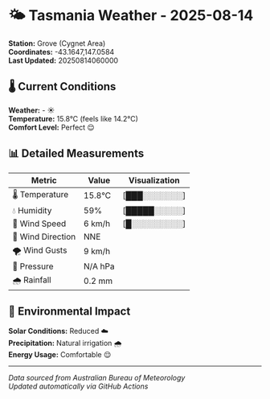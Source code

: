 # 🌤️ Tasmania Weather - 2025-08-14

**Station:** Grove (Cygnet Area)  
**Coordinates:** -43.1647,147.0584  
**Last Updated:** 20250814060000

## 🌡️ Current Conditions

**Weather:** - ☀️  
**Temperature:** 15.8°C (feels like 14.2°C)  
**Comfort Level:** Perfect 😌

## 📊 Detailed Measurements

| Metric | Value | Visualization |
|--------|-------|---------------|
| 🌡️ Temperature | 15.8°C | [███░░░░░░░] |
| 💧 Humidity | 59% | [█████░░░░░] |
| 💨 Wind Speed | 6 km/h | [█░░░░░░░░░] |
| 🧭 Wind Direction | NNE | |
| 🌪️ Wind Gusts | 9 km/h | |
| 🔽 Pressure | N/A hPa | |
| 🌧️ Rainfall | 0.2 mm | |

## 🌱 Environmental Impact

**Solar Conditions:** Reduced ☁️  
**Precipitation:** Natural irrigation 🌧️  
**Energy Usage:** Comfortable 😌

---
*Data sourced from Australian Bureau of Meteorology*  
*Updated automatically via GitHub Actions*
